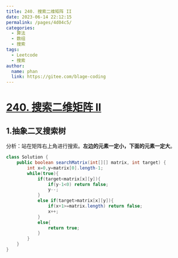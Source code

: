 ```yaml
---
title: 240. 搜索二维矩阵 II
date: 2023-06-14 22:12:15
permalink: /pages/4d04c5/
categories:
  - 算法
  - 数组
  - 搜索
tags:
  - Leetcode
  - 搜索
author: 
  name: phan
  link: https://gitee.com/blage-coding
---
```

# [240. 搜索二维矩阵 II](https://leetcode.cn/problems/search-a-2d-matrix-ii/)

## 1.抽象二叉搜索树

分析：站在矩阵右上角进行搜索。**左边的元素一定小，下面的元素一定大**。

```java
class Solution {
    public boolean searchMatrix(int[][] matrix, int target) {
        int x=0,y=matrix[0].length-1;
        while(true){
            if(target<matrix[x][y]){
                if(y-1<0) return false;
                y--;
            }
            else if(target>matrix[x][y]){
                if(x+1>=matrix.length) return false;
                x++;
            }
            else{
                return true;
            }
        }
    }
}
```

